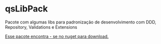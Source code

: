 # qsLibPack
Pacote com algumas libs para padronização de desenvolvimento com DDD, Repository, Validations e Extensions

[Esse pacote encontra - se no nuget para download.](https://www.nuget.org/packages?q=qsLibPack)